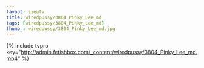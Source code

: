 ```yaml
--- 
layout: sieutv
title: wiredpussy/3804_Pinky_Lee_md
tags: [wiredpussy/3804_Pinky_Lee_md]
thumb_: wiredpussy/3804_Pinky_Lee_md.jpg
---
```

{% include tvpro key="http://admin.fetishbox.com/_content/wiredpussy/3804_Pinky_Lee_md.mp4" %} 

